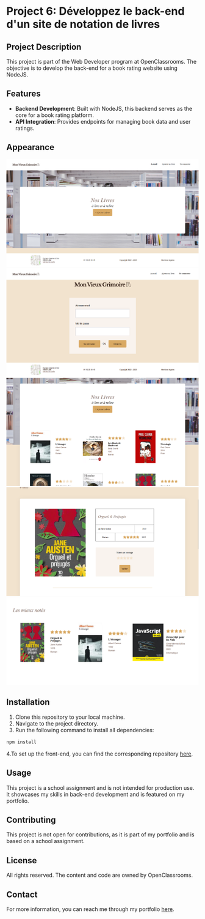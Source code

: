 # Project 6: Développez le back-end d'un site de notation de livres

## Project Description

This project is part of the Web Developer program at OpenClassrooms. The objective is to develop the back-end for a book rating website using NodeJS.

## Features

- **Backend Development**: Built with NodeJS, this backend serves as the core for a book rating platform.
- **API Integration**: Provides endpoints for managing book data and user ratings.

## Appearance 
![screenshot, mon vieux grimoire, landing page](demo_grimoire_landing-page.png) ![screenshot, mon vieux grimoire, login page](demo_grimoire_login-page.png) ![screenshot, mon vieux grimoire, data base connected](demo_grimoire_db-connected.png) ![screenshot, mon vieux grimoire, book page](demo_grmoire_book-page.png) ![screenshot, mon vieux grimoire, best book section](demo_grimoire_best-book.png)

## Installation

1. Clone this repository to your local machine.
2. Navigate to the project directory.
3. Run the following command to install all dependencies:
```bash
npm install
```
4.To set up the front-end, you can find the corresponding repository [here](https://github.com/OpenClassrooms-Student-Center/P7-Dev-Web-livres).

## Usage
This project is a school assignment and is not intended for production use. It showcases my skills in back-end development and is featured on my portfolio.

## Contributing
This project is not open for contributions, as it is part of my portfolio and is based on a school assignment.

## License
All rights reserved. The content and code are owned by OpenClassrooms.

## Contact
For more information, you can reach me through my portfolio [here](https://roxane-myportefolio.netlify.app/).
